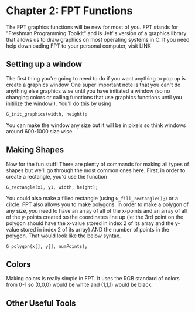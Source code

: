 # Chapter 2: FPT Functions

The FPT graphics functions will be new for most of you. FPT stands for "Freshman Programming Toolkit" and is Jeff's version of a graphics library that allows us to draw graphics on most operating systems in C. If you need help downloading FPT to your personal computer, visit LINK

## Setting up a window

The first thing you're going to need to do if you want anything to pop up is create a graphics window. One super important note is that you can't do anything else graphics wise until you have initiated a window (so no changing colors or calling functions that use graphics functions until you initilize the window!).  You'll do this by using 

`G_init_graphics(width, height);`  

You can make the window any size but it will be in pixels so think windows around 600-1000 size wise. 

## Making Shapes

Now for the fun stuff! There are plenty of commands for making all types of shapes but we'll go through the most common ones here. First, in order to create a rectangle, you'd use the function

`G_rectangle(x1, y1, width, height);`

You could also make a filled rectangle (using `G_fill_rectangle();`) or a circle. FPT also allows you to make polygons. In order to make a polygon of any size, you need to have an array of all of the x-points and an array of all of the y-points created so the coordinates line up (ie: the 3rd point on the polygon should have the x-value stored in index 2 of its array and the y-value stored in index 2 of its array) AND the number of points in the polygon. That would look like the below syntax.

`G_polygon(x[], y[], numPoints);`

## Colors

Making colors is really simple in FPT. It uses the RGB standard of colors from 0-1 so (0,0,0) would be white and (1,1,1) would be black. 
## Other Useful Tools
